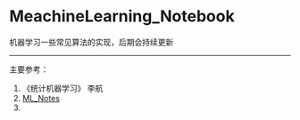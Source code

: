 # MeachineLearning_Notebook

机器学习一些常见算法的实现，后期会持续更新


---

主要参考：

1. 《统计机器学习》 李航
2. [ML_Notes](https://github.com/zhulei227/ML_Notes)
3. 

